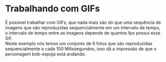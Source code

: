 # Trabalhando com GIFs
É possível trabalhar com GIFs, que nada mais são do que uma sequência de imagens que são reproduzidas sequencialmente em um intervalo de tempo, o intervalo de tempo entre as imagens depende de quantos fps possui esse Gif.  
Neste exemplo nós temos um conjunto de 6 fotos que são reproduzidas sequencialmente a cada 100 Milissegundos, isso dá a impressão de que o personagem bob-espoja está andando.